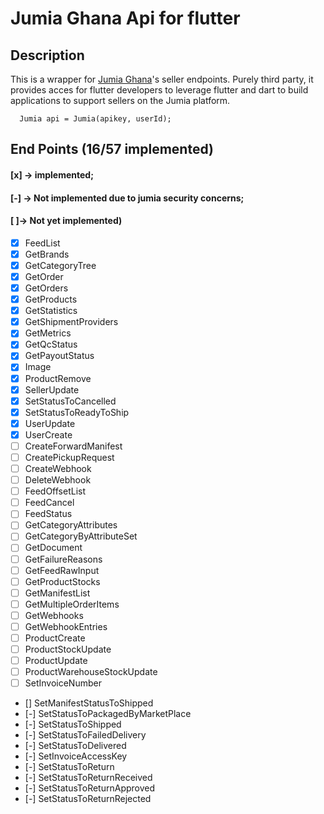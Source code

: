 # Jumia Ghana Api for flutter

## Description
This is a wrapper for [Jumia Ghana](https://www.jumia.com.gh)'s seller endpoints. Purely third party, it provides acces for flutter developers to leverage flutter and dart to build applications to support sellers on the Jumia platform.

```  Jumia api = Jumia(apikey, userId);```


## End Points  (16/57 implemented)
#### [x] -> implemented; 
#### [-] -> Not implemented due to jumia security concerns; 
#### [ ]-> Not yet implemented)

- [x] FeedList
- [x] GetBrands
- [x] GetCategoryTree
- [x] GetOrder
- [x] GetOrders
- [x] GetProducts
- [x] GetStatistics
- [x] GetShipmentProviders
- [x] GetMetrics
- [x] GetQcStatus
- [x] GetPayoutStatus
- [x] Image
- [x] ProductRemove
- [x] SellerUpdate
- [x] SetStatusToCancelled
- [x] SetStatusToReadyToShip
- [x] UserUpdate
- [x] UserCreate
- [ ] CreateForwardManifest
- [ ] CreatePickupRequest
- [ ] CreateWebhook
- [ ] DeleteWebhook
- [ ] FeedOffsetList
- [ ] FeedCancel
- [ ] FeedStatus
- [ ] GetCategoryAttributes
- [ ] GetCategoryByAttributeSet
- [ ] GetDocument
- [ ] GetFailureReasons
- [ ] GetFeedRawInput
- [ ] GetProductStocks
- [ ] GetManifestList
- [ ] GetMultipleOrderItems
- [ ] GetWebhooks
- [ ] GetWebhookEntries
- [ ] ProductCreate
- [ ] ProductStockUpdate
- [ ] ProductUpdate
- [ ] ProductWarehouseStockUpdate
- [ ] SetInvoiceNumber
- [] SetManifestStatusToShipped
- [-] SetStatusToPackagedByMarketPlace
- [-] SetStatusToShipped
- [-] SetStatusToFailedDelivery
- [-] SetStatusToDelivered
- [-] SetInvoiceAccessKey
- [-] SetStatusToReturn
- [-] SetStatusToReturnReceived
- [-] SetStatusToReturnApproved
- [-] SetStatusToReturnRejected

